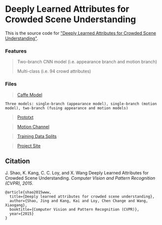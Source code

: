 # Deeply Learned Attributes for Crowded Scene Understanding


This is the source code for ["Deeply Learned Attributes for Crowded Scene Understanding"](http://www.ee.cuhk.edu.hk/~jshao/papers_jshao/jshao_cvpr15_www.pdf).


### Features

> Two-branch CNN model (i.e. appearance branch and motion branch)
>
> Multi-class (i.e. 94 crowd attributes)


### Files

> [Caffe Model]()

	Three models: single-branch (appearance model), single-branch (motion model), two-branch (fusing appearance and motion models)

> [Prototxt]()

> [Motion Channel]()

> [Training Data Splits](http://www.ee.cuhk.edu.hk/~jshao/WWWcrowd_files/www_archive.zip)

> [Project Site](http://www.ee.cuhk.edu.hk/~jshao/WWWCrowdDataset.html)


## Citation

J. Shao, K. Kang, C. C. Loy, and X. Wang
Deeply Learned Attributes for Crowded Scene Understanding.
_Computer Vision and Pattern Recognition (CVPR), 2015_.

	@article{shao2015www,
	  title={Deeply learned attributes for crowded scene understanding},
  	  author={Shao, Jing and Kang, Kai and Loy, Chen Change and Wang, Xiaogang},
  	  booktitle={Computer Vision and Pattern Recognition (CVPR)},
  	  year={2015}
	}
